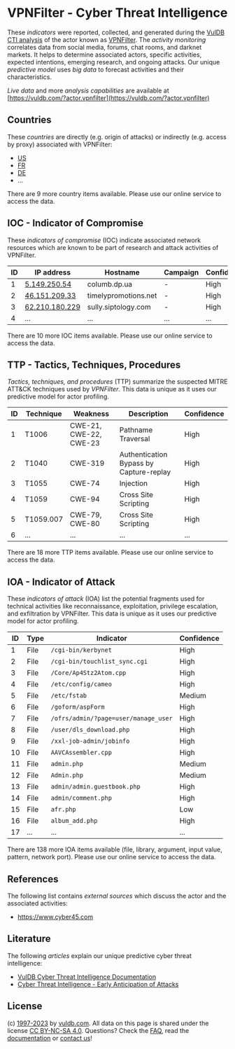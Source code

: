 # VPNFilter - Cyber Threat Intelligence

These _indicators_ were reported, collected, and generated during the [VulDB CTI analysis](https://vuldb.com/?kb.cti) of the actor known as [VPNFilter](https://vuldb.com/?actor.vpnfilter). The _activity monitoring_ correlates data from social media, forums, chat rooms, and darknet markets. It helps to determine associated actors, specific activities, expected intentions, emerging research, and ongoing attacks. Our unique _predictive model_ uses _big data_ to forecast activities and their characteristics.

_Live data_ and more _analysis capabilities_ are available at [https://vuldb.com/?actor.vpnfilter](https://vuldb.com/?actor.vpnfilter)

## Countries

These _countries_ are directly (e.g. origin of attacks) or indirectly (e.g. access by proxy) associated with VPNFilter:

* [US](https://vuldb.com/?country.us)
* [FR](https://vuldb.com/?country.fr)
* [DE](https://vuldb.com/?country.de)
* ...

There are 9 more country items available. Please use our online service to access the data.

## IOC - Indicator of Compromise

These _indicators of compromise_ (IOC) indicate associated network resources which are known to be part of research and attack activities of VPNFilter.

ID | IP address | Hostname | Campaign | Confidence
-- | ---------- | -------- | -------- | ----------
1 | [5.149.250.54](https://vuldb.com/?ip.5.149.250.54) | columb.dp.ua | - | High
2 | [46.151.209.33](https://vuldb.com/?ip.46.151.209.33) | timelypromotions.net | - | High
3 | [62.210.180.229](https://vuldb.com/?ip.62.210.180.229) | sully.siptology.com | - | High
4 | ... | ... | ... | ...

There are 10 more IOC items available. Please use our online service to access the data.

## TTP - Tactics, Techniques, Procedures

_Tactics, techniques, and procedures_ (TTP) summarize the suspected MITRE ATT&CK techniques used by _VPNFilter_. This data is unique as it uses our predictive model for actor profiling.

ID | Technique | Weakness | Description | Confidence
-- | --------- | -------- | ----------- | ----------
1 | T1006 | CWE-21, CWE-22, CWE-23 | Pathname Traversal | High
2 | T1040 | CWE-319 | Authentication Bypass by Capture-replay | High
3 | T1055 | CWE-74 | Injection | High
4 | T1059 | CWE-94 | Cross Site Scripting | High
5 | T1059.007 | CWE-79, CWE-80 | Cross Site Scripting | High
6 | ... | ... | ... | ...

There are 18 more TTP items available. Please use our online service to access the data.

## IOA - Indicator of Attack

These _indicators of attack_ (IOA) list the potential fragments used for technical activities like reconnaissance, exploitation, privilege escalation, and exfiltration by VPNFilter. This data is unique as it uses our predictive model for actor profiling.

ID | Type | Indicator | Confidence
-- | ---- | --------- | ----------
1 | File | `/cgi-bin/kerbynet` | High
2 | File | `/cgi-bin/touchlist_sync.cgi` | High
3 | File | `/Core/Ap4Stz2Atom.cpp` | High
4 | File | `/etc/config/cameo` | High
5 | File | `/etc/fstab` | Medium
6 | File | `/goform/aspForm` | High
7 | File | `/ofrs/admin/?page=user/manage_user` | High
8 | File | `/user/dls_download.php` | High
9 | File | `/xxl-job-admin/jobinfo` | High
10 | File | `AAVCAssembler.cpp` | High
11 | File | `admin.php` | Medium
12 | File | `Admin.php` | Medium
13 | File | `admin/admin.guestbook.php` | High
14 | File | `admin/comment.php` | High
15 | File | `afr.php` | Low
16 | File | `album_add.php` | High
17 | ... | ... | ...

There are 138 more IOA items available (file, library, argument, input value, pattern, network port). Please use our online service to access the data.

## References

The following list contains _external sources_ which discuss the actor and the associated activities:

* https://www.cyber45.com

## Literature

The following _articles_ explain our unique predictive cyber threat intelligence:

* [VulDB Cyber Threat Intelligence Documentation](https://vuldb.com/?kb.cti)
* [Cyber Threat Intelligence - Early Anticipation of Attacks](https://www.scip.ch/en/?labs.20201022)

## License

(c) [1997-2023](https://vuldb.com/?kb.changelog) by [vuldb.com](https://vuldb.com/?kb.about). All data on this page is shared under the license [CC BY-NC-SA 4.0](https://creativecommons.org/licenses/by-nc-sa/4.0/). Questions? Check the [FAQ](https://vuldb.com/?kb.faq), read the [documentation](https://vuldb.com/?kb) or [contact us](https://vuldb.com/?contact)!
